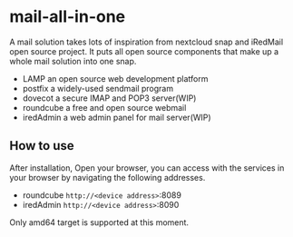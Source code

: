 # mail-all-in-one

A mail solution takes lots of inspiration from nextcloud snap and iRedMail open source project. It puts all open source components that make up a whole mail solution into one snap.

* LAMP       an open source web development platform
* postfix    a widely-used sendmail program
* dovecot    a secure IMAP and POP3 server(WIP)
* roundcube  a free and open source webmail
* iredAdmin  a web admin panel for mail server(WIP)

## How to use

After installation, Open your browser, you can access with the services in your browser by navigating the following addresses.

* roundcube  `http://<device address>`:8089 
* iredAdmin  `http://<device address>`:8090 

Only amd64 target is supported at this moment.

